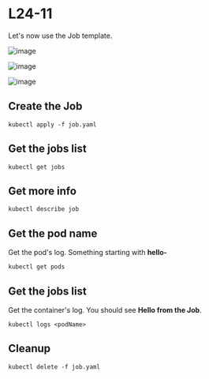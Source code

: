# L24-11

Let's now use the Job template.

![image](https://github.com/user-attachments/assets/87325995-99db-438d-aa8a-158afd8c54c7)

![image](https://github.com/user-attachments/assets/7f8a655f-3a37-4c7a-9cf0-cba545ca4dde)

![image](https://github.com/user-attachments/assets/793c780c-e8a3-4e3c-a1c9-8e4c02124d31)

## Create the Job

    kubectl apply -f job.yaml

## Get the jobs list

    kubectl get jobs

## Get more info

    kubectl describe job

## Get the pod name

Get the pod's log.  Something starting with **hello-**

    kubectl get pods

## Get the jobs list

Get the container's log.  You should see **Hello from the Job**.

    kubectl logs <podName>

## Cleanup

    kubectl delete -f job.yaml
